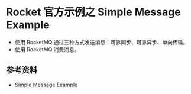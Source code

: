 # Rocket 官方示例之 Simple Message Example

- 使用 RocketMQ 通过三种方式发送消息：可靠同步、可靠异步、单向传输。
- 使用 RocketMQ 消费消息。

## 参考资料

- [Simple Message Example](https://rocketmq.apache.org/docs/simple-example/)
